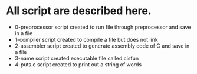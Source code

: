 # All script are described here.
- 0-preprocessor script created to run file through preprocessor and save in a file
- 1-compiler script created to compile a file but does not link
- 2-assembler script created to generate assembly code of C and save in a file
- 3-name script created executable file called cisfun
- 4-puts.c script created to print out a string of words    
